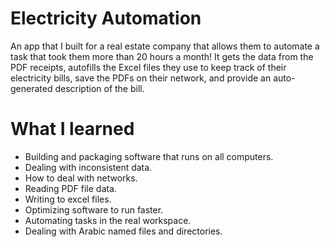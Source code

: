 # Electricity Automation
An app that I built for a real estate company that allows them to automate a task that took them more than 20 hours a month!
It gets the data from the PDF receipts, autofills the Excel files they use to keep track of their electricity bills, save the PDFs on their network, and provide an auto-generated description of the bill.

# What I learned
- Building and packaging software that runs on all computers.
- Dealing with inconsistent data.
- How to deal with networks.
- Reading PDF file data.
- Writing to excel files.
- Optimizing software to run faster.
- Automating tasks in the real workspace.
- Dealing with Arabic named files and directories.
